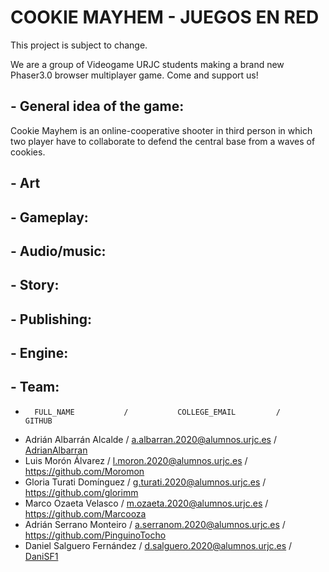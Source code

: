 # COOKIE MAYHEM - JUEGOS EN RED

This project is subject to change.

We are a group of Videogame URJC students making a brand new Phaser3.0 browser multiplayer game. Come and support us!

## - General idea of the game:
Cookie Mayhem is an online-cooperative shooter in third person in which two player have to collaborate to defend the central base from a waves of cookies. 

## - Art

## - Gameplay:

## - Audio/music:

## - Story:

## - Publishing:

## - Engine:

## - Team:
  -       FULL_NAME           /           COLLEGE_EMAIL         /     GITHUB   
  - Adrián Albarrán Alcalde   / a.albarran.2020@alumnos.urjc.es / [AdrianAlbarran](https://github.com/AdrianAlbarran)
  - Luis Morón Álvarez        / l.moron.2020@alumnos.urjc.es    / https://github.com/Moromon
  - Gloria Turati Domínguez   / g.turati.2020@alumnos.urjc.es   / https://github.com/glorimm
  - Marco Ozaeta Velasco      / m.ozaeta.2020@alumnos.urjc.es   / https://github.com/Marcooza
  - Adrián Serrano Monteiro   / a.serranom.2020@alumnos.urjc.es / https://github.com/PinguinoTocho
  - Daniel Salguero Fernández / d.salguero.2020@alumnos.urjc.es / [DaniSF1](https://github.com/DaniSF1)
